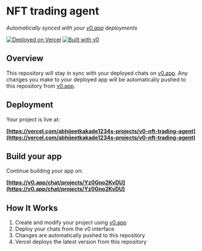 # NFT trading agent

*Automatically synced with your [v0.app](https://v0.app) deployments*

[![Deployed on Vercel](https://img.shields.io/badge/Deployed%20on-Vercel-black?style=for-the-badge&logo=vercel)](https://vercel.com/abhijeetkakade1234s-projects/v0-nft-trading-agent)
[![Built with v0](https://img.shields.io/badge/Built%20with-v0.app-black?style=for-the-badge)](https://v0.app/chat/projects/Yz0Gno2KvDU)

## Overview

This repository will stay in sync with your deployed chats on [v0.app](https://v0.app).
Any changes you make to your deployed app will be automatically pushed to this repository from [v0.app](https://v0.app).

## Deployment

Your project is live at:

**[https://vercel.com/abhijeetkakade1234s-projects/v0-nft-trading-agent](https://vercel.com/abhijeetkakade1234s-projects/v0-nft-trading-agent)**

## Build your app

Continue building your app on:

**[https://v0.app/chat/projects/Yz0Gno2KvDU](https://v0.app/chat/projects/Yz0Gno2KvDU)**

## How It Works

1. Create and modify your project using [v0.app](https://v0.app)
2. Deploy your chats from the v0 interface
3. Changes are automatically pushed to this repository
4. Vercel deploys the latest version from this repository